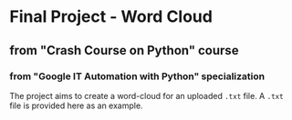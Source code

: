 # Final Project - Word Cloud 
## from "Crash Course on Python" course
### from "Google IT Automation with Python" specialization

The project aims to create a word-cloud for an uploaded `.txt` file. A `.txt` file is provided here as an example.
